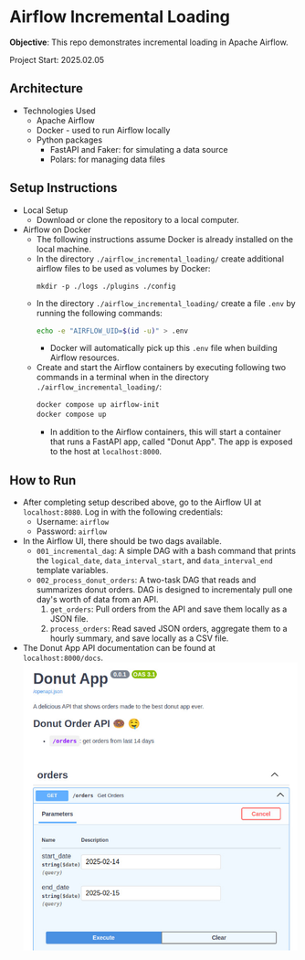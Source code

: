 # Airflow Incremental Loading

**Objective**: This repo demonstrates incremental loading in Apache Airflow. 

Project Start: 2025.02.05

## Architecture
- Technologies Used
  - Apache Airflow
  - Docker - used to run Airflow locally
  - Python packages
    - FastAPI and Faker: for simulating a data source
    - Polars: for managing data files

## Setup Instructions
- Local Setup
  - Download or clone the repository to a local computer. 
- Airflow on Docker
  - The following instructions assume Docker is already installed on the local machine. 
  - In the directory `./airflow_incremental_loading/` create additional airflow files to be used as volumes by Docker: 
    ```
    mkdir -p ./logs ./plugins ./config
    ```
  - In the directory `./airflow_incremental_loading/` create a file `.env` by running the following commands: 
    ```bash
    echo -e "AIRFLOW_UID=$(id -u)" > .env    
    ```
    - Docker will automatically pick up this `.env` file when building Airflow resources. 
  - Create and start the Airflow containers by executing following two commands in a terminal when in the directory `./airflow_incremental_loading/`:
    ```bash
    docker compose up airflow-init
    docker compose up
    ```
    - In addition to the Airflow containers, this will start a container that runs a FastAPI app, called "Donut App". The app is exposed to the host at `localhost:8000`. 

## How to Run
- After completing setup described above, go to the Airflow UI at `localhost:8080`. Log in with the following credentials:
  - Username: `airflow`
  - Password: `airflow`
- In the Airflow UI, there should be two dags available. 
  - `001_incremental_dag`: A simple DAG with a bash command that prints the `logical_date`, `data_interval_start`, and `data_interval_end` template variables. 
  - `002_process_donut_orders`: A two-task DAG that reads and summarizes donut orders. DAG is designed to incrementaly pull one day's worth of data from an API.
    1. `get_orders`: Pull orders from the API and save them locally as a JSON file. 
    2. `process_orders`: Read saved JSON orders, aggregate them to a hourly summary, and save locally as a CSV file. 
- The Donut App API documentation can be found at `localhost:8000/docs`. 
  ![Donut Order API](./presentation/images/DonutOrderAPI.jpeg)
  